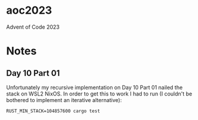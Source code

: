 # aoc2023
Advent of Code 2023

# Notes

## Day 10 Part 01

Unfortunately my recursive implementation on Day 10 Part 01 nailed the stack on WSL2 NixOS. In order to get this to work I had to run (I couldn't be bothered to implement an iterative alternative):

`RUST_MIN_STACK=104857600 cargo test`
